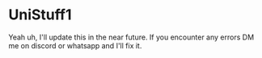 # UniStuff1
Yeah uh, I'll update this in the near future. If you encounter any errors DM me on discord or whatsapp and I'll fix it.
